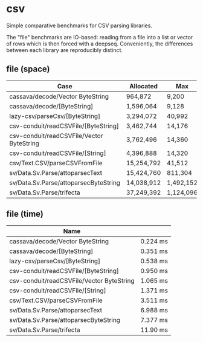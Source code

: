 # csv

Simple comparative benchmarks for CSV parsing libraries.

The "file" benchmarks are IO-based: reading from a file into a list or
vector of rows which is then forced with a deepseq. Conveniently, the
differences between each library are reproducibly distinct.

## file (space)

|Case                                      |  Allocated|        Max|       Live|  GCs|
|------------------------------------------|-----------|-----------|-----------|-----|
|cassava/decode/Vector ByteString          |    964,872|      9,200|     23,200|    0|
|cassava/decode/[ByteString]               |  1,596,064|      9,128|     23,008|    1|
|lazy-csv/parseCsv/[ByteString]            |  3,294,072|     40,992|     54,944|    3|
|csv-conduit/readCSVFile/[ByteString]      |  3,462,744|     14,176|     28,272|    3|
|csv-conduit/readCSVFile/Vector ByteString |  3,762,496|     14,360|     28,576|    3|
|csv-conduit/readCSVFile/[String]          |  4,396,888|     14,320|     28,320|    4|
|csv/Text.CSV/parseCSVFromFile             | 15,254,792|     41,512|     55,440|   14|
|sv/Data.Sv.Parse/attoparsecText           | 15,424,760|    811,304|    844,040|   14|
|sv/Data.Sv.Parse/attoparsecByteString     | 14,038,912|  1,492,152|  1,525,040|   13|
|sv/Data.Sv.Parse/trifecta                 | 37,249,392|  1,124,096|  2,290,080|   35|

<!-- RESULTS -->

## file (time)

|Name||
|---|---|
|cassava/decode/Vector ByteString|0.224 ms|
|cassava/decode/[ByteString]|0.351 ms|
|lazy-csv/parseCsv/[ByteString]|0.538 ms|
|csv-conduit/readCSVFile/[ByteString]|0.950 ms|
|csv-conduit/readCSVFile/Vector ByteString|1.065 ms|
|csv-conduit/readCSVFile/[String]|1.371 ms|
|csv/Text.CSV/parseCSVFromFile|3.511 ms|
|sv/Data.Sv.Parse/attoparsecText|6.988 ms|
|sv/Data.Sv.Parse/attoparsecByteString|7.377 ms|
|sv/Data.Sv.Parse/trifecta|11.90 ms|

